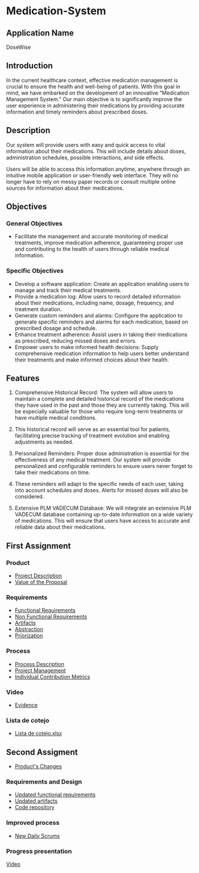 # Medication-System

## Application Name

DoseWise

## Introduction

In the current healthcare context, effective medication management is crucial to ensure the health and well-being of patients. With this goal in mind, we have embarked on the development of an innovative "Medication Management System." Our main objective is to significantly improve the user experience in administering their medications by providing accurate information and timely reminders about prescribed doses.

## Description

Our system will provide users with easy and quick access to vital information about their medications. This will include details about doses, administration schedules, possible interactions, and side effects.

Users will be able to access this information anytime, anywhere through an intuitive mobile application or user-friendly web interface. They will no longer have to rely on messy paper records or consult multiple online sources for information about their medications.

## Objectives

### General Objectives

- Facilitate the management and accurate monitoring of medical treatments, improve medication adherence, guaranteeing proper use and contributing to the health of users through reliable medical information.

### Specific Objectives

- Develop a software application: Create an application enabling users to manage and track their medical treatments.
- Provide a medication log: Allow users to record detailed information about their medications, including name, dosage, frequency, and treatment duration.
- Generate custom reminders and alarms: Configure the application to generate specific reminders and alarms for each medication, based on prescribed dosage and schedule.
- Enhance treatment adherence: Assist users in taking their medications as prescribed, reducing missed doses and errors.
- Empower users to make informed health decisions: Supply comprehensive medication information to help users better understand their treatments and make informed choices about their health.

## Features

1. Comprehensive Historical Record:
    The system will allow users to maintain a complete and detailed historical record of the medications they have used in the past and those they are currently taking. This will be especially valuable for those who require long-term treatments or have multiple medical conditions.

2. This historical record will serve as an essential tool for patients,     facilitating precise tracking of treatment evolution and enabling adjustments as needed.

3. Personalized Reminders:
    Proper dose administration is essential for the effectiveness of any medical treatment. Our system will provide personalized and configurable reminders to ensure users never forget to take their medications on time.

4. These reminders will adapt to the specific needs of each user, taking into account schedules and doses. Alerts for missed doses will also be considered.

5. Extensive PLM VADECUM Database:
    We will integrate an extensive PLM VADECUM database containing up-to-date information on a wide variety of medications. This will ensure that users have access to accurate and reliable data about their medications.

## First Assignment

### Product

- [Project Description](https://github.com/jeusmatthew/Medication-System/blob/1st-submission/docs/1.%20Product/Software%20Description.md)
- [Value of the Proposal](https://github.com/jeusmatthew/Medication-System/blob/1st-submission/docs/1.%20Product/Value%20of%20the%20Proposal.md)

### Requirements

- [Functional Requirements](https://github.com/jeusmatthew/Medication-System/blob/1st-submission/docs/2.%20Requirements/Functional%20requirements.md)
- [Non Functional Requirements](https://github.com/jeusmatthew/Medication-System/blob/1st-submission/docs/2.%20Requirements/Non%20functional%20Requirements.md)
- [Artifacts](https://github.com/jeusmatthew/Medication-System/blob/1st-submission/docs/2.%20Requirements/Artifacts.md)
- [Abstraction](https://github.com/jeusmatthew/Medication-System/blob/1st-submission/docs/2.%20Requirements/Abstraction.md)
- [Priorization](https://github.com/jeusmatthew/Medication-System/blob/1st-submission/docs/2.%20Requirements/Priorization.md)

### Process

- [Process Description](https://github.com/jeusmatthew/Medication-System/blob/1st-submission/docs/3.%20Process%20Description/Process%20Description.md)
- [Project Management](https://github.com/jeusmatthew/Medication-System/tree/1st-submission/docs/3.%20Process%20Description/Scrum/Daily-Scrum's)
- [Individual Contribution Metrics](https://github.com/jeusmatthew/Medication-System/blob/1st-submission/docs/3.%20Process%20Description/Individual%20Contribution%20Metric.md)

### Video

- [Evidence](https://alumnosuady-my.sharepoint.com/:v:/g/personal/a19203731_alumnos_uady_mx/Eb_iCqTPoL5Gl1Sn6oZBrSQBZ8hrlvhKUMsrC0VUNkLRvg?e=0U2yI2)

### Lista de cotejo

- [Lista de cotejo.xlsx](/First%20assigment/Lista%20de%20cotejo.xlsx)

## Second Assigment

- [Product's Changes](docs/1.%20Product/Product's%20Changes.md)

### Requirements and Design

- [Updated functional requirements](/docs/2.%20Requirements/Functional%20requirements.md)
- [Updated artifacts](/docs/2.%20Requirements/Artifacts.md)
- [Code repository](/Dosewise-code/)

### Improved process

- [New Daily Scrums](/docs/3.%20Process%20Description/Scrum/Daily-Scrum's/)

### Progress presentation

<a href="https://youtu.be/hW6b2gJt6_k" target="_blank">Video</a>
